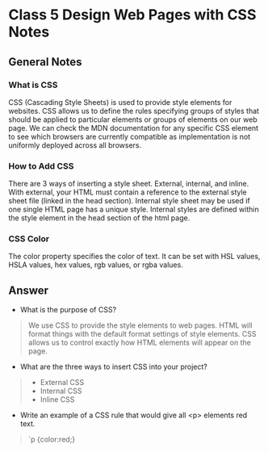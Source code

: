 # Class 5 Design Web Pages with CSS Notes

## General Notes

### What is CSS

CSS (Cascading Style Sheets) is used to provide style elements for websites. CSS allows us to define the rules specifying groups of styles that should be applied to particular elements or groups of elements on our web page.  We can check the MDN documentation for any specific CSS element to see which browsers are currently compatible as implementation is not uniformly deployed across all browsers.

### How to Add CSS

There are 3 ways of inserting a style sheet.  External, internal, and inline.  With external, your HTML must contain a reference to the external style sheet file (linked in the head section).  Internal style sheet may be used if one single HTML page has a unique style.  Internal styles are defined within the style element in the head section of the html page.

### CSS Color

The color property specifies the color of text. It can be set with HSL values, HSLA values, hex values, rgb values, or rgba values.

## Answer

- What is the purpose of CSS?

> We use CSS to provide the style elements to web pages.  HTML will format things with the default format settings of style elements.  CSS allows us to control exactly how HTML elements will appear on the page.

- What are the three ways to insert CSS into your project?

> - External CSS
> - Internal CSS
> - Inline CSS

- Write an example of a CSS rule that would give all \<p> elements red text.

> `p {color:red;}
